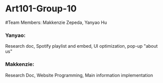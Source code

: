 # Art101-Group-10
#Team Members: Makkenzie Zepeda, Yanyao Hu

### Yanyao:
Research doc, Spotify playlist and embed, UI optimization, pop-up "about us"

### Makkenzie:
Research Doc, Website Programming, Main information implementation
